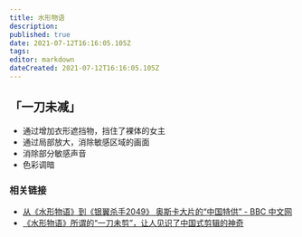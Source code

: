 ```yaml
---
title: 水形物语
description: 
published: true
date: 2021-07-12T16:16:05.105Z
tags: 
editor: markdown
dateCreated: 2021-07-12T16:16:05.105Z
---
```


## 「一刀未减」

+ 通过增加衣形遮挡物，挡住了裸体的女主
+ 通过局部放大，消除敏感区域的画面
+ 消除部分敏感声音
+ 色彩调暗

### 相关链接

+ [从《水形物语》到《银翼杀手2049》 奥斯卡大片的“中国特供” - BBC 中文网](https://web.archive.org/web/20180412223957/http://www.bbc.com/zhongwen/simp/chinese-news-43688017)
+ [《水形物语》所谓的“一刀未剪”，让人见识了中国式剪辑的神奇](https://web.archive.org/web/20210712081739/https://k.sina.cn/article_2368187283_8d27ab93001007i8h.html)

